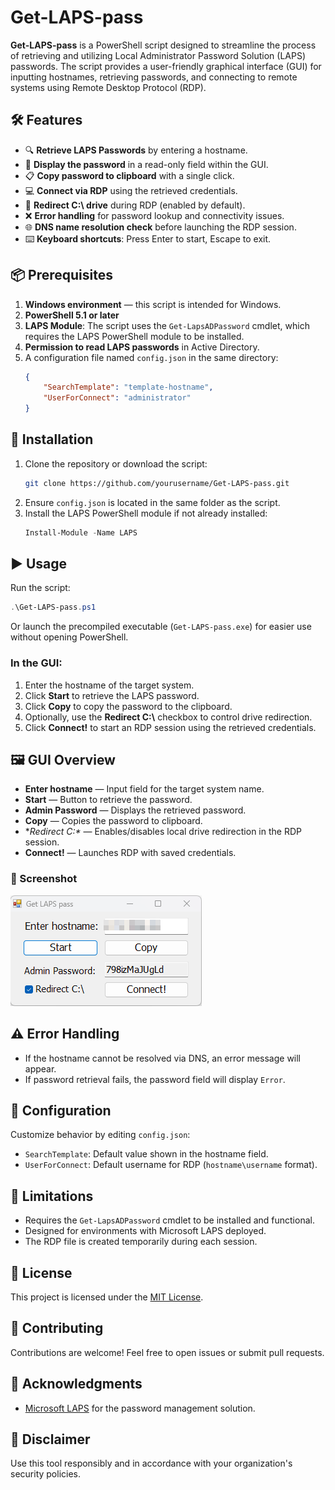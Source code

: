 # Get-LAPS-pass

**Get-LAPS-pass** is a PowerShell script designed to streamline the process of retrieving and utilizing Local Administrator Password Solution (LAPS) passwords. The script provides a user-friendly graphical interface (GUI) for inputting hostnames, retrieving passwords, and connecting to remote systems using Remote Desktop Protocol (RDP).

## 🛠️ Features

- 🔍 **Retrieve LAPS Passwords** by entering a hostname.
- 🔐 **Display the password** in a read-only field within the GUI.
- 📋 **Copy password to clipboard** with a single click.
- 💻 **Connect via RDP** using the retrieved credentials.
- 📁 **Redirect C:\\ drive** during RDP (enabled by default).
- ❌ **Error handling** for password lookup and connectivity issues.
- 🌐 **DNS name resolution check** before launching the RDP session.
- ⌨️ **Keyboard shortcuts**: Press Enter to start, Escape to exit.

## 📦 Prerequisites

1. **Windows environment** — this script is intended for Windows.
2. **PowerShell 5.1 or later**
3. **LAPS Module**: The script uses the `Get-LapsADPassword` cmdlet, which requires the LAPS PowerShell module to be installed.
4. **Permission to read LAPS passwords** in Active Directory.
5. A configuration file named `config.json` in the same directory:
   ```json
   {
       "SearchTemplate": "template-hostname",
       "UserForConnect": "administrator"
   }
   ```

## 🚀 Installation

1. Clone the repository or download the script:
   ```sh
   git clone https://github.com/yourusername/Get-LAPS-pass.git
   ```
2. Ensure `config.json` is located in the same folder as the script.
3. Install the LAPS PowerShell module if not already installed:
   ```powershell
   Install-Module -Name LAPS
   ```

## ▶️ Usage

Run the script:
```powershell
.\Get-LAPS-pass.ps1
```

Or launch the precompiled executable (`Get-LAPS-pass.exe`) for easier use without opening PowerShell.

### In the GUI:

1. Enter the hostname of the target system.
2. Click **Start** to retrieve the LAPS password.
3. Click **Copy** to copy the password to the clipboard.
4. Optionally, use the **Redirect C:\\** checkbox to control drive redirection.
5. Click **Connect!** to start an RDP session using the retrieved credentials.

## 🖼️ GUI Overview

- **Enter hostname** — Input field for the target system name.
- **Start** — Button to retrieve the password.
- **Admin Password** — Displays the retrieved password.
- **Copy** — Copies the password to clipboard.
- **Redirect C:\** — Enables/disables local drive redirection in the RDP session.
- **Connect!** — Launches RDP with saved credentials.

### 📸 Screenshot

![Get-LAPS-pass GUI](GUI.png)

## ⚠️ Error Handling

- If the hostname cannot be resolved via DNS, an error message will appear.
- If password retrieval fails, the password field will display `Error`.

## 🔧 Configuration

Customize behavior by editing `config.json`:
- `SearchTemplate`: Default value shown in the hostname field.
- `UserForConnect`: Default username for RDP (`hostname\username` format).

## 🚫 Limitations

- Requires the `Get-LapsADPassword` cmdlet to be installed and functional.
- Designed for environments with Microsoft LAPS deployed.
- The RDP file is created temporarily during each session.

## 📄 License

This project is licensed under the [MIT License](LICENSE).

## 🤝 Contributing

Contributions are welcome! Feel free to open issues or submit pull requests.

## 🙏 Acknowledgments

- [Microsoft LAPS](https://www.microsoft.com/en-us/download/details.aspx?id=46899) for the password management solution.

## 📢 Disclaimer

Use this tool responsibly and in accordance with your organization's security policies.
